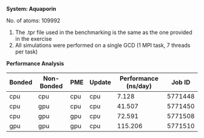 **System: Aquaporin**

No. of atoms: 109992

1. The .tpr file used in the benchmarking is the same as the one provided in the exercise
2. All simulations were performed on a single GCD (1 MPI task, 7 threads per task)

**Performance Analysis**

| Bonded | Non-Bonded |   PME   |   Update  |  Performance (ns/day) | Job ID  |
| -------|------------|---------|-----------|-----------------------|---------|
|  cpu   |    cpu     |   cpu   |    cpu    |  7.128                | 5771448 |
|  cpu   |    gpu     |   cpu   |    cpu    |  41.507               | 5771450 |
|  cpu   |    gpu     |   gpu   |    cpu    |  72.591               | 5771508 |
|  gpu   |    gpu     |   gpu   |    cpu    |  115.206              | 5771510 |

